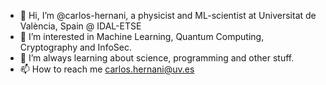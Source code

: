 - 👋 Hi, I’m @carlos-hernani, a physicist and ML-scientist at Universitat de València, Spain @ IDAL-ETSE
- 👀 I’m interested in Machine Learning, Quantum Computing, Cryptography and InfoSec.
- 🌱 I’m always learning about science, programming and other stuff.
- 📫 How to reach me carlos.hernani@uv.es

<!---
carlos-hernani/carlos-hernani is a ✨ special ✨ repository because its `README.md` (this file) appears on your GitHub profile.
You can click the Preview link to take a look at your changes.
--->
